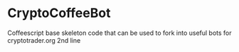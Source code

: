 CryptoCoffeeBot
===============

Coffeescript base skeleton code that can be used to fork into useful bots for cryptotrader.org
2nd line
